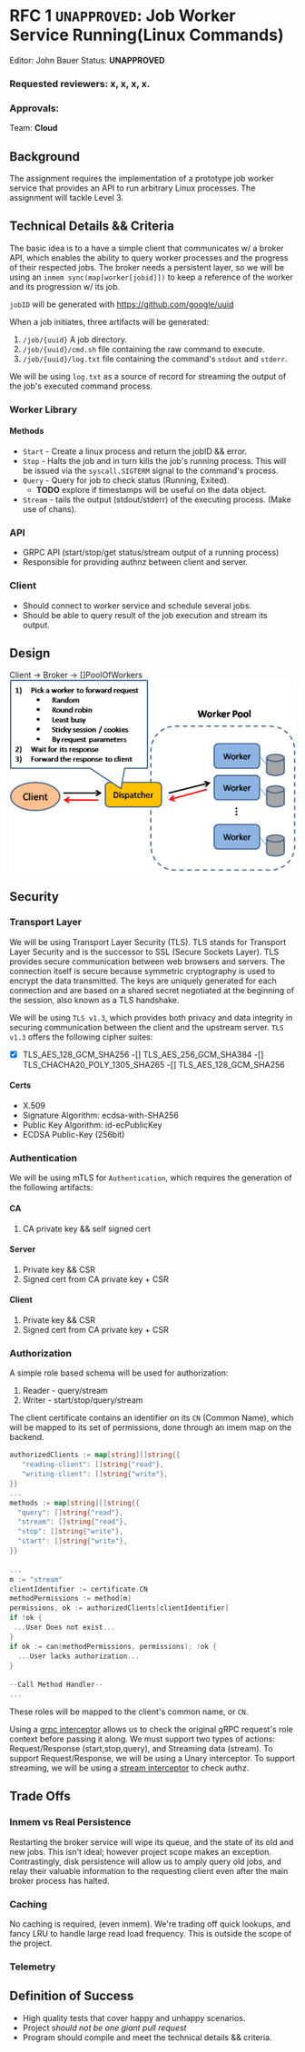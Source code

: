 # RFC 1 `UNAPPROVED`: Job Worker Service Running(Linux Commands)

Editor: John Bauer
Status: **UNAPPROVED**

### Requested reviewers: x, x, x, x.

### Approvals:

Team: **Cloud**

## Background

The assignment requires the implementation of a prototype job worker service
that provides an API to run arbitrary Linux processes. The assignment will
tackle Level 3.

## Technical Details && Criteria

The basic idea is to a have a simple client that communicates w/ a broker API, which enables the ability to query worker processes and the progress of their respected
jobs. The broker needs a persistent layer, so we will be using an `inmem sync(map[worker[jobid]])` to keep a reference of the worker and its progression w/ its job.

`jobID` will be generated with https://github.com/google/uuid

When a job initiates, three artifacts will be generated:

1. `/job/{uuid}` A job directory.
1. `/job/{uuid}/cmd.sh` file containing the raw command to execute.
1. `/job/{uuid}/log.txt` file containing the command's `stdout` and `stderr`.

We will be using `log.txt` as a source of record for streaming the output of
the job's executed command process.

### Worker Library

#### Methods

-   `Start` - Create a linux process and return the jobID && error.
-   `Stop` - Halts the job and in turn kills the job's running process. This
    will be issued via the `syscall.SIGTERM` signal to the command's process.
-   `Query` - Query for job to check status (Running, Exited).
    -   **TODO** explore if timestamps will be useful on the data object.
-   `Stream` - tails the output (stdout/stderr) of the executing process. (Make use of chans).

### API

-   GRPC API (start/stop/get status/stream output of a running process)
-   Responsible for providing authnz between client and server.

### Client

-   Should connect to worker service and schedule several jobs.
-   Should be able to query result of the job execution and stream its output.

## Design

Client -> Broker -> []PoolOfWorkers
![](https://github.com/donnemartin/system-design-primer/raw/master/images/h81n9iK.png)

## Security

### Transport Layer

We will be using Transport Layer Security (TLS). TLS stands for Transport Layer
Security and is the successor to SSL (Secure Sockets Layer). TLS provides secure
communication between web browsers and servers. The connection itself is secure
because symmetric cryptography is used to encrypt the data transmitted. The keys
are uniquely generated for each connection and are based on a shared secret
negotiated at the beginning of the session, also known as a TLS handshake.

We will be using `TLS v1.3`, which provides both privacy and data integrity in
securing communication between the client and the upstream server. `TLS v1.3` offers the following cipher suites:

-[x] TLS_AES_128_GCM_SHA256
-[] TLS_AES_256_GCM_SHA384
-[] TLS_CHACHA20_POLY_1305_SHA265
-[] TLS_AES_128_GCM_SHA256

#### Certs

-   X.509
-   Signature Algorithm: ecdsa-with-SHA256
-   Public Key Algorithm: id-ecPublicKey
-   ECDSA Public-Key (256bit)

### Authentication

We will be using mTLS for `Authentication`, which requires the generation of the
following artifacts:

#### CA

1. CA private key && self signed cert

#### Server

1. Private key && CSR
1. Signed cert from CA private key + CSR

#### Client

1. Private key && CSR
1. Signed cert from CA private key + CSR

### Authorization

A simple role based schema will be used for authorization:

1. Reader - query/stream
1. Writer - start/stop/query/stream

The client certificate contains an identifier on its `CN` (Common Name), which
will be mapped to its set of permissions, done through an imem map on the
backend.

```go
authorizedClients := map[string][]string{{
   "reading-client": []string{"read"},
   "writing-client": []string{"write"},
}}
...
methods := map[string][]string{{
  "query": []string{"read"},
  "stream": []string{"read"},
  "stop": []string{"write"},
  "start": []string{"write"},
}}

...
m := "stream"
clientIdentifier := certificate.CN
methodPermissions := method[m]
permissions, ok := authorizedClients[clientIdentifier]
if !ok {
 ...User Does not exist...
}
if ok := can(methodPermissions, permissions); !ok {
  ...User lacks authorization...
}

--Call Method Handler--
...
```

These roles will be mapped to the client's common name, or `CN`.

Using a [grpc interceptor](https://grpc.io/blog/grpc-web-interceptor/) allows us to check the original gRPC request's role context
before passing it along. We must support two types of actions: Request/Response (start,stop,query), and
Streaming data (stream). To support Request/Response, we will be using a Unary interceptor.
To support streaming, we will be using a [stream interceptor](https://grpc.io/blog/grpc-web-interceptor/#stream-interceptor-example) to check authz.

## Trade Offs

### Inmem vs Real Persistence

Restarting the broker service will wipe its queue, and the state of its old and new
jobs. This isn't ideal; however project scope makes an exception. Contrastingly,
disk persistence will allow us to amply query old jobs, and relay their valuable information to
the requesting client even after the main broker process has halted.

### Caching

No caching is required, (even inmem). We're trading off quick lookups, and fancy
LRU to handle large read load frequency. This is outside the scope of the project.

### Telemetry

## Definition of Success

-   High quality tests that cover happy and unhappy scenarios.
-   Project _should not be one giant pull request_
-   Program should compile and meet the technical details && criteria.
